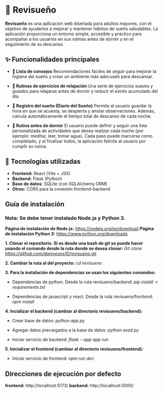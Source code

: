 # 🌙 Revisueño

**Revisueño** es una aplicación web diseñada para adultos mayores, con el objetivo de ayudarlos a mejorar y mantener hábitos de sueño saludables.
La aplicación proporciona un entorno simple, accesible y práctico para acompañar a los usuarios en sus rutinas antes de dormir y en el seguimiento de su descanso.

## ✨ Funcionalidades principales

- **📝 Lista de consejos**
Recomendaciones fáciles de seguir para mejorar la higiene del sueño y crear un ambiente más adecuado para descansar.

- **🧘 Rutinas de ejercicios de relajación**
Una serie de ejercicios suaves y guiados para relajarse antes de dormir y reducir el estrés acumulado del día.

- **📖 Registro del sueño (Diario del Sueño)**
Permite al usuario guardar la hora en que se acuesta, se despierta y anotar observaciones.
Además, calcula automáticamente el tiempo total de descanso de cada noche.

- **🌙 Rutina antes de dormir**
El usuario puede definir y seguir una lista personalizada de actividades que desea realizar cada noche (por ejemplo: meditar, leer, tomar agua).
Cada paso puede marcarse como completado, y al finalizar todos, la aplicación felicita al usuario por cumplir su rutina.

## 🚀 Tecnologías utilizadas
- **Frontend:** React (Vite + JSX)
- **Backend:** Flask (Python)
- **Base de datos:** SQLite (con SQLAlchemy ORM)
- **Otros:** CORS para la conexión frontend-backend

## Guía de instalación

### **Nota:** Se debe tener instalado Node.js y Python 3.

**Página de instalación de Node.js:** https://nodejs.org/es/download
**Página de instalación Python 3:** https://www.python.org/downloads

**1. Clonar el repositorio. Si es desde una bash de git se puede hacer usando el comando desde la ruta donde se desea clonar:**
    *Git clone https://github.com/dareyesos15/revisueno.git*

**2. Cambiar la ruta al del proyecto:**
    *cd revisueno*

**3. Para la instalación de dependencias se usan los siguientes comandos:**
- Dependencias de python. Desde la ruta revisueno/backend:
    *pip install -r requirements.txt*

- Dependencias de javascript y react. Desde la ruta revisueno/frontend:
    *npm install*

**4. Incializar el backend (cambiar al directorio revisueno/backend):**
- Crear base de datos: 
    *python app.py*

- Agregar datos precargados a la base de datos:
    *python seed.py*

- Iniciar servicio de backend:
    *flask --app app run*

**5. Inicializar el frontend (cambiar al directorio revisueno/frontend):**
- Iniciar servicio de frontend:
	*npm run dev*

## Direcciones de ejecución por defecto

**frontend:** http://localhost:5173/
**backend:** http://localhost:5000/